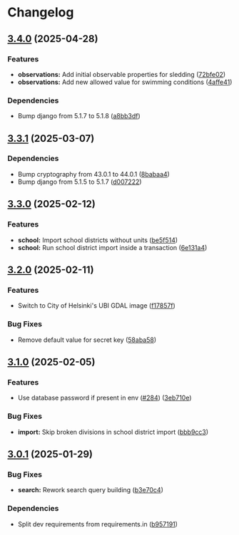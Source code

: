 # Changelog

## [3.4.0](https://github.com/City-of-Helsinki/smbackend/compare/smbackend-v3.3.1...smbackend-v3.4.0) (2025-04-28)


### Features

* **observations:** Add initial observable properties for sledding ([72bfe02](https://github.com/City-of-Helsinki/smbackend/commit/72bfe02b25fdbc8a071e78bba00535889525aa71))
* **observations:** Add new allowed value for swimming conditions ([4affe41](https://github.com/City-of-Helsinki/smbackend/commit/4affe41b06d8ca722b711a08646084c367863b0a))


### Dependencies

* Bump django from 5.1.7 to 5.1.8 ([a8bb3df](https://github.com/City-of-Helsinki/smbackend/commit/a8bb3dfb9ff7d27d2713ab2836dbb7af69d643f1))

## [3.3.1](https://github.com/City-of-Helsinki/smbackend/compare/smbackend-v3.3.0...smbackend-v3.3.1) (2025-03-07)


### Dependencies

* Bump cryptography from 43.0.1 to 44.0.1 ([8babaa4](https://github.com/City-of-Helsinki/smbackend/commit/8babaa4106fe9e921ddd2dcf09235ba8264d9751))
* Bump django from 5.1.5 to 5.1.7 ([d007222](https://github.com/City-of-Helsinki/smbackend/commit/d007222a87596cb820f07ce4378833296f09d7d8))

## [3.3.0](https://github.com/City-of-Helsinki/smbackend/compare/smbackend-v3.2.0...smbackend-v3.3.0) (2025-02-12)


### Features

* **school:** Import school districts without units ([be5f514](https://github.com/City-of-Helsinki/smbackend/commit/be5f5142a61892ecf43b1f859b4dd17f82745169))
* **school:** Run school district import inside a transaction ([6e131a4](https://github.com/City-of-Helsinki/smbackend/commit/6e131a48a06570fc91503ca812485fcd4609127b))

## [3.2.0](https://github.com/City-of-Helsinki/smbackend/compare/smbackend-v3.1.0...smbackend-v3.2.0) (2025-02-11)


### Features

* Switch to City of Helsinki's UBI GDAL image ([f17857f](https://github.com/City-of-Helsinki/smbackend/commit/f17857f902aa2ecdd13a0bd10d8e78fd2f6effb0))


### Bug Fixes

* Remove default value for secret key ([58aba58](https://github.com/City-of-Helsinki/smbackend/commit/58aba5874d3712a5b6b2a65a0ebb78358da24aa2))

## [3.1.0](https://github.com/City-of-Helsinki/smbackend/compare/smbackend-v3.0.1...smbackend-v3.1.0) (2025-02-05)


### Features

* Use database password if present in env ([#284](https://github.com/City-of-Helsinki/smbackend/issues/284)) ([3eb710e](https://github.com/City-of-Helsinki/smbackend/commit/3eb710ef9d19fa33ec0d4e95adefa07ea7dfb05d))


### Bug Fixes

* **import:** Skip broken divisions in school district import ([bbb9cc3](https://github.com/City-of-Helsinki/smbackend/commit/bbb9cc37f5f7ee1762327cd54569c24abf471cdb))

## [3.0.1](https://github.com/City-of-Helsinki/smbackend/compare/smbackend-v3.0.0...smbackend-v3.0.1) (2025-01-29)


### Bug Fixes

* **search:** Rework search query building ([b3e70c4](https://github.com/City-of-Helsinki/smbackend/commit/b3e70c40d87d9b83d34b50c1755826ff1f88a00b))


### Dependencies

* Split dev requirements from requirements.in ([b957191](https://github.com/City-of-Helsinki/smbackend/commit/b95719164bc91385660fd6fd4df8c92942e0901c))
